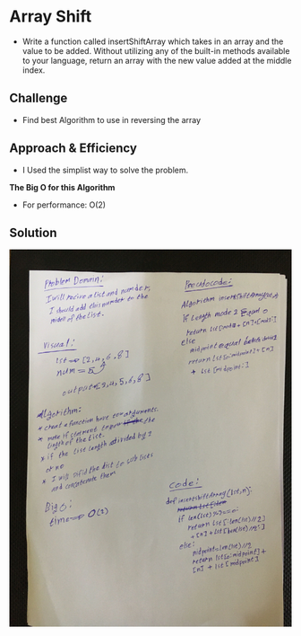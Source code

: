 # Array Shift

* Write a function called insertShiftArray which takes in an array and the value to be added. Without utilizing any of the  built-in methods available to your language, return an array with the new value added at the middle index.

## Challenge

* Find best Algorithm to use in reversing the array

## Approach & Efficiency

* I Used the simplist way to solve the problem.

**The Big O for this Algorithm**

* For performance: O(2) 

## Solution

![photo](/assets/arrayShift.jpg)